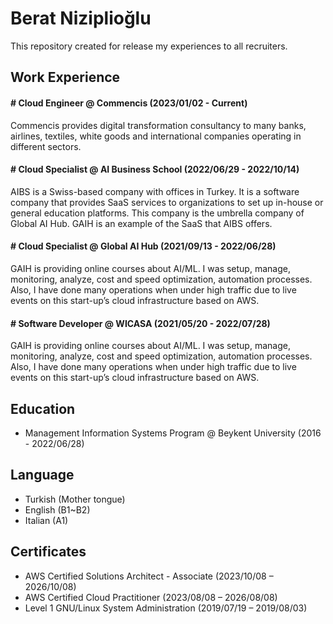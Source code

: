 # Berat Niziplioğlu
This repository created for release my experiences to all recruiters.  

## Work Experience
#### # Cloud Engineer @ Commencis (2023/01/02 - Current)
Commencis provides digital transformation consultancy to many banks, airlines, textiles, white goods and international companies operating in different sectors.

#### # Cloud Specialist @ AI Business School (2022/06/29 - 2022/10/14)
AIBS is a Swiss-based company with offices in Turkey. It is a software company that provides SaaS services to organizations to set up in-house or general education platforms. This company is the umbrella company of Global AI Hub. GAIH is an example of the SaaS that AIBS offers.

#### # Cloud Specialist @ Global AI Hub (2021/09/13 - 2022/06/28)
GAIH is providing online courses about AI/ML. I was setup, manage, monitoring, analyze, cost and speed optimization, automation processes. Also, I have done many operations when under high traffic due to live events on this start-up’s cloud infrastructure based on AWS.

#### # Software Developer @ WICASA (2021/05/20 - 2022/07/28)
GAIH is providing online courses about AI/ML. I was setup, manage, monitoring, analyze, cost and speed optimization, automation processes. Also, I have done many operations when under high traffic due to live events on this start-up’s cloud infrastructure based on AWS.

## Education
* Management Information Systems Program @ Beykent University (2016 - 2022/06/28)

## Language
* Turkish (Mother tongue)
* English (B1~B2)
* Italian (A1)

## Certificates
* AWS Certified Solutions Architect - Associate (2023/10/08 – 2026/10/08)
* AWS Certified Cloud Practitioner (2023/08/08 – 2026/08/08)
* Level 1 GNU/Linux System Administration (2019/07/19 – 2019/08/03)
